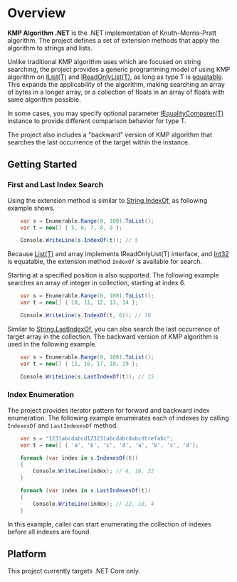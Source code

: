 # Overview

**KMP Algorithm .NET** is the .NET implementation of Knuth–Morris–Pratt algorithm. The project defines a set of extension methods that apply the algorithm to strings and lists.

Unlike traditional KMP algorithm uses which are focused on string searching, the project provides a generic programming model of using KMP algorithm on [IList(T)](https://docs.microsoft.com/en-us/dotnet/core/api/system.collections.generic.ilist-1) and [IReadOnlyList(T)](https://docs.microsoft.com/en-us/dotnet/core/api/system.collections.generic.ireadonlylist-1), as long as type T is [equatable](https://docs.microsoft.com/en-us/dotnet/core/api/system.iequatable-1). This expands the applicability of the algorithm, making searching an array of bytes in a longer array, or a collection of floats in an array of floats with same algorithm possible. 

In some cases, you may specify optional parameter [IEqualityComparer(T)](https://docs.microsoft.com/en-us/dotnet/core/api/system.collections.generic.iequalitycomparer-1) instance to provide different comparison behavior for type T.

The project also includes a "backward" version of KMP algorithm that searches the last occurrence of the target within the instance. 

## Getting Started

### First and Last Index Search

Using the extension method is similar to [String.IndexOf](https://docs.microsoft.com/en-us/dotnet/core/api/system.string#System_String_IndexOf_System_String_), as following example shows.

```cs
    var s = Enumerable.Range(0, 100).ToList();
    var t = new[] { 5, 6, 7, 8, 9 };

    Console.WriteLine(s.IndexOf(t)); // 5
```

Because [List(T)](https://docs.microsoft.com/en-us/dotnet/core/api/system.collections.generic.list-1) and array implements IReadOnlyList(T) interface, and [Int32](https://docs.microsoft.com/en-us/dotnet/core/api/system.int32) is equatable, the extension method ```IndexOf``` is available for search.

Starting at a specified position is also supported. The following example searches an array of integer in collection, starting at index 6.

```cs
    var s = Enumerable.Range(0, 100).ToList();
    var t = new[] { 10, 11, 12, 13, 14 };

    Console.WriteLine(s.IndexOf(t, 6)); // 10
```

Similar to [String.LastIndexOf](https://docs.microsoft.com/en-us/dotnet/core/api/system.string#System_String_LastIndexOf_System_String_), you can also search the last occurrence of target array in the collection. 
The backward version of KMP algorithm is used in the following example.

```cs
    var s = Enumerable.Range(0, 100).ToList();
    var t = new[] { 15, 16, 17, 18, 19 };

    Console.WriteLine(s.LastIndexOf(t)); // 15
``` 

### Index Enumeration

The project provides iterator pattern for forward and backward index enumeration. The following example enumerates each of indexes by calling ```IndexesOf``` and ```LastIndexesOf``` method.

```cs
    var s = "1231abcdabcd123231abcdabcdabcdtrefabc";
    var t = new[] { 'a', 'b', 'c', 'd', 'a', 'b', 'c', 'd'};

    foreach (var index in s.IndexesOf(t))
    {
        Console.WriteLine(index); // 4, 18, 22
    }

    foreach (var index in s.LastIndexesOf(t))
    {
        Console.WriteLine(index); // 22, 18, 4
    }
```

In this example, caller can start enumerating the collection of indexes before all indexes are found.

## Platform

This project currently targets .NET Core only.

